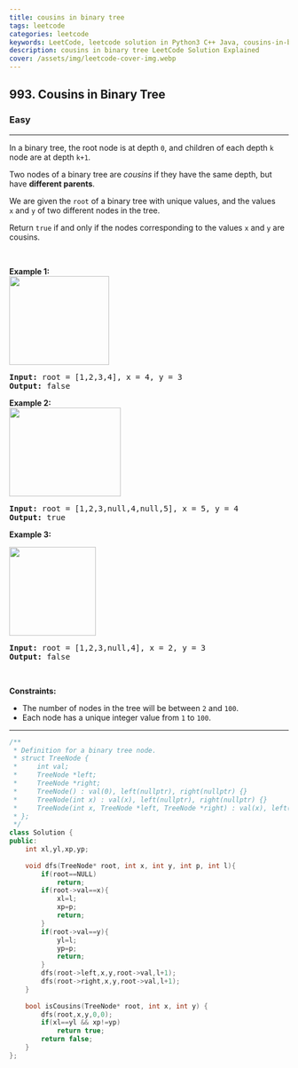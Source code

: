 ```yaml
---
title: cousins in binary tree
tags: leetcode
categories: leetcode
keywords: LeetCode, leetcode solution in Python3 C++ Java, cousins-in-binary-tree solution
description: cousins in binary tree LeetCode Solution Explained
cover: /assets/img/leetcode-cover-img.webp
---
```





<h2>993. Cousins in Binary Tree</h2><h3>Easy</h3><hr><div><p>In a binary tree, the root node is at depth <code>0</code>, and children of each depth <code>k</code> node are at depth <code>k+1</code>.</p>

<p>Two nodes of a binary tree are <em>cousins</em> if they have the same depth, but have <strong>different parents</strong>.</p>

<p>We are given the <code>root</code> of a binary tree with unique values, and the values <code>x</code>&nbsp;and <code>y</code>&nbsp;of two different nodes in the tree.</p>

<p>Return&nbsp;<code>true</code>&nbsp;if and only if the nodes corresponding to the values <code>x</code> and <code>y</code> are cousins.</p>

<p>&nbsp;</p>

<p><strong>Example 1:<br>
<img alt="" src="https://assets.leetcode.com/uploads/2019/02/12/q1248-01.png" style="width: 180px; height: 160px;"></strong></p>

<pre><strong>Input: </strong>root = <span id="example-input-1-1">[1,2,3,4]</span>, x = <span id="example-input-1-2">4</span>, y = <span id="example-input-1-3">3</span>
<strong>Output: </strong><span id="example-output-1">false</span>
</pre>

<div>
<p><strong>Example 2:<br>
<img alt="" src="https://assets.leetcode.com/uploads/2019/02/12/q1248-02.png" style="width: 201px; height: 160px;"></strong></p>

<pre><strong>Input: </strong>root = <span id="example-input-2-1">[1,2,3,null,4,null,5]</span>, x = <span id="example-input-2-2">5</span>, y = <span id="example-input-2-3">4</span>
<strong>Output: </strong><span id="example-output-2">true</span>
</pre>

<div>
<p><strong>Example 3:</strong></p>

<p><strong><img alt="" src="https://assets.leetcode.com/uploads/2019/02/13/q1248-03.png" style="width: 156px; height: 160px;"></strong></p>

<pre><strong>Input: </strong>root = <span id="example-input-3-1">[1,2,3,null,4]</span>, x = 2, y = 3
<strong>Output: </strong><span id="example-output-3">false</span>
</pre>
</div>
</div>

<p>&nbsp;</p>
<p><strong>Constraints:</strong></p>

<ul>
	<li>The number of nodes in the tree will be between <code>2</code> and <code>100</code>.</li>
	<li>Each node has a unique integer value from <code>1</code> to <code>100</code>.</li>
</ul>
</div>

---




```cpp
/**
 * Definition for a binary tree node.
 * struct TreeNode {
 *     int val;
 *     TreeNode *left;
 *     TreeNode *right;
 *     TreeNode() : val(0), left(nullptr), right(nullptr) {}
 *     TreeNode(int x) : val(x), left(nullptr), right(nullptr) {}
 *     TreeNode(int x, TreeNode *left, TreeNode *right) : val(x), left(left), right(right) {}
 * };
 */
class Solution {
public:
    int xl,yl,xp,yp;
    
    void dfs(TreeNode* root, int x, int y, int p, int l){
        if(root==NULL)
            return;
        if(root->val==x){
            xl=l;
            xp=p;
            return;
        }
        if(root->val==y){
            yl=l;
            yp=p;
            return;
        }
        dfs(root->left,x,y,root->val,l+1);
        dfs(root->right,x,y,root->val,l+1);
    }
    
    bool isCousins(TreeNode* root, int x, int y) {
        dfs(root,x,y,0,0);
        if(xl==yl && xp!=yp)
            return true;
        return false;
    }
};
```
